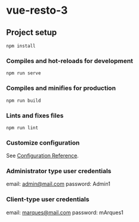 # vue-resto-3
 ## Project setup
```
npm install
```

### Compiles and hot-reloads for development
```
npm run serve
```

### Compiles and minifies for production
```
npm run build
```

### Lints and fixes files
```
npm run lint
```

### Customize configuration
See [Configuration Reference](https://cli.vuejs.org/config/).

### Administrator type user credentials
email: admin@mail.com
password: Admin1

### Client-type user credentials
email: marques@mail.com
password: mArques1
